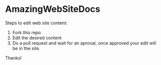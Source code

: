 # AmazingWebSiteDocs 

Steps to edit web site content:

 1. Fork this repo
 2. Edit the desired content
 3. Do a pull request and wait for an aproval, once approved your edit will be in the site.
 
 Thanks!
